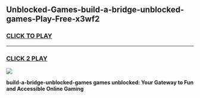 
## Unblocked-Games-build-a-bridge-unblocked-games-Play-Free-x3wf2
<h3>
<a href="https://premium76.site?title=build-a-bridge-unblocked-games&ref=21A">CLICK TO PLAY</a></h3>
<hr>

<h3>
<a href="https://premium76.site?title=build-a-bridge-unblocked-games&ref=21A">CLICK 2 PLAY</a>
  
</h3>

<a href="https://premium76.site?title=build-a-bridge-unblocked-games&ref=21A"><img src="https://clearcache.store/games.png"></a>


**build-a-bridge-unblocked-games games unblocked: Your Gateway to Fun and Accessible Online Gaming**
